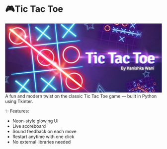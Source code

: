 # 🎮Tic Tac Toe
![logo](tictactoe.jpg)
<br>A fun and modern twist on the classic Tic Tac Toe game — built in Python using Tkinter.

✨ Features:
- Neon-style glowing UI
- Live scoreboard
- Sound feedback on each move
- Restart anytime with one click
- No external libraries needed
